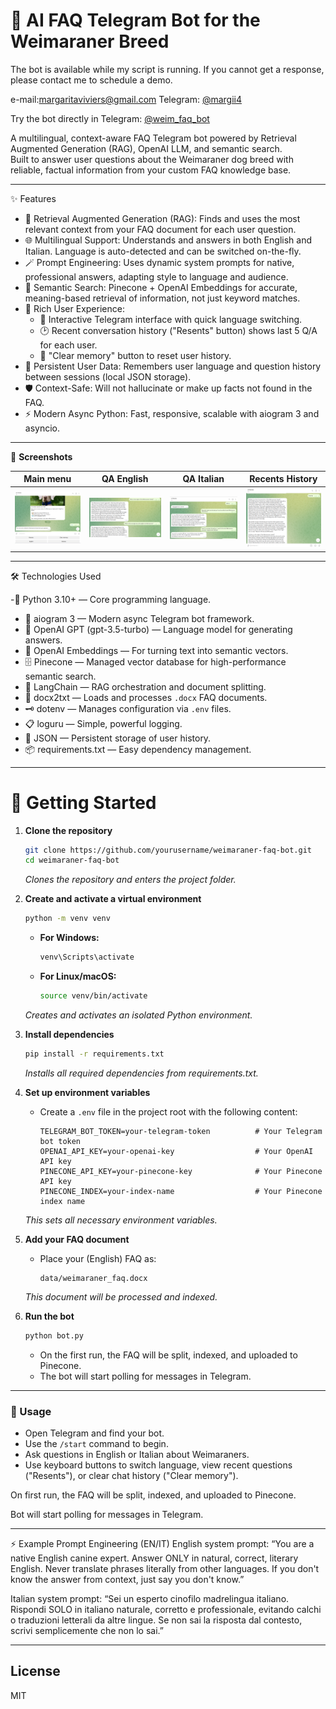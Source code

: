 # 🐶 AI FAQ Telegram Bot for the Weimaraner Breed

 The bot is available while my script is running. If you cannot get a response, please contact me to schedule a demo.

e-mail:margaritaviviers@gmail.com
Telegram: [@margii4](https://t.me/margii4)

Try the bot directly in Telegram: [@weim_faq_bot](https://t.me/weim_faq_bot)

A multilingual, context-aware FAQ Telegram bot powered by Retrieval Augmented Generation (RAG), OpenAI LLM, and semantic search.  
Built to answer user questions about the Weimaraner dog breed with reliable, factual information from your custom FAQ knowledge base.

---

   ✨ Features

- 🧠 Retrieval Augmented Generation (RAG): Finds and uses the most relevant context from your FAQ document for each user question.
- 🌐 Multilingual Support: Understands and answers in both English and Italian. Language is auto-detected and can be switched on-the-fly.
- 🪄 Prompt Engineering: Uses dynamic system prompts for native, professional answers, adapting style to language and audience.
- 🔎 Semantic Search: Pinecone + OpenAI Embeddings for accurate, meaning-based retrieval of information, not just keyword matches.
- 🤖 Rich User Experience:
  - 💬 Interactive Telegram interface with quick language switching.
  - 🕑 Recent conversation history ("Resents" button) shows last 5 Q/A for each user.
  - 🧹 "Clear memory" button to reset user history.
- 💾 Persistent User Data: Remembers user language and question history between sessions (local JSON storage).
- 🛡️ Context-Safe: Will not hallucinate or make up facts not found in the FAQ.
- ⚡ Modern Async Python: Fast, responsive, scalable with aiogram 3 and asyncio.

---

 📸 **Screenshots**

| Main menu | QA English | QA Italian | Recents History |
|---|---|---|---|
| ![main](main_menu.png) | ![qa_english](qa_english.png) | ![qa_italian](qa_italian.png) | ![recents](recents_history.png) | g)


---

   🛠️ Technologies Used

-🐍 Python 3.10+ — Core programming language.
- 🤖 aiogram 3 — Modern async Telegram bot framework.
- 🧩 OpenAI GPT (gpt-3.5-turbo) — Language model for generating answers.
- 🧬 OpenAI Embeddings — For turning text into semantic vectors.
- 🗄️ Pinecone — Managed vector database for high-performance semantic search.
- 🔗 LangChain — RAG orchestration and document splitting.
- 📄 docx2txt — Loads and processes `.docx` FAQ documents.
- 🗝️ dotenv — Manages configuration via `.env` files.
- 📋 loguru — Simple, powerful logging.
- 📝 JSON — Persistent storage of user history.
- 📦 requirements.txt — Easy dependency management.

---

# 🚀 Getting Started

1. **Clone the repository**
    ```bash
    git clone https://github.com/yourusername/weimaraner-faq-bot.git
    cd weimaraner-faq-bot
    ```
    _Clones the repository and enters the project folder._

2. **Create and activate a virtual environment**
    ```bash
    python -m venv venv
    ```
    - **For Windows:**
      ```bash
      venv\Scripts\activate
      ```
    - **For Linux/macOS:**
      ```bash
      source venv/bin/activate
      ```
    _Creates and activates an isolated Python environment._

3. **Install dependencies**
    ```bash
    pip install -r requirements.txt
    ```
    _Installs all required dependencies from requirements.txt._

4. **Set up environment variables**
    - Create a `.env` file in the project root with the following content:
      ```env
      TELEGRAM_BOT_TOKEN=your-telegram-token          # Your Telegram bot token
      OPENAI_API_KEY=your-openai-key                  # Your OpenAI API key
      PINECONE_API_KEY=your-pinecone-key              # Your Pinecone API key
      PINECONE_INDEX=your-index-name                  # Your Pinecone index name
      ```
    _This sets all necessary environment variables._

5. **Add your FAQ document**
    - Place your (English) FAQ as:
      ```
      data/weimaraner_faq.docx
      ```
    _This document will be processed and indexed._

6. **Run the bot**
    ```bash
    python bot.py
    ```
    - On the first run, the FAQ will be split, indexed, and uploaded to Pinecone.
    - The bot will start polling for messages in Telegram.

---

### 📝 Usage

- Open Telegram and find your bot.
- Use the `/start` command to begin.
- Ask questions in English or Italian about Weimaraners.
- Use keyboard buttons to switch language, view recent questions ("Resents"), or clear chat history ("Clear memory").

On first run, the FAQ will be split, indexed, and uploaded to Pinecone.

Bot will start polling for messages in Telegram.

---

⚡ Example Prompt Engineering (EN/IT)
English system prompt:
“You are a native English canine expert. Answer ONLY in natural, correct, literary English. Never translate phrases literally from other languages. If you don't know the answer from context, just say you don't know.”

Italian system prompt:
“Sei un esperto cinofilo madrelingua italiano. Rispondi SOLO in italiano naturale, corretto e professionale, evitando calchi o traduzioni letterali da altre lingue. Se non sai la risposta dal contesto, scrivi semplicemente che non lo sai.”

---

## License

MIT

